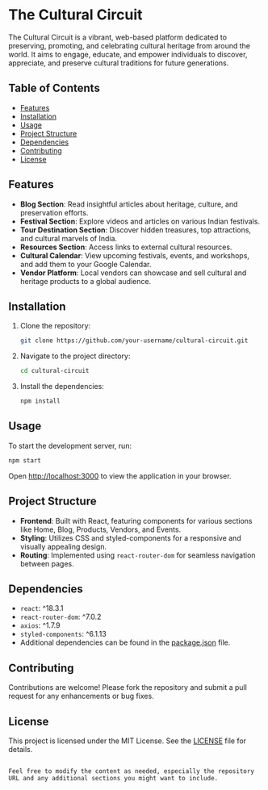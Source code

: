 
# The Cultural Circuit

The Cultural Circuit is a vibrant, web-based platform dedicated to preserving, promoting, and celebrating cultural heritage from around the world. It aims to engage, educate, and empower individuals to discover, appreciate, and preserve cultural traditions for future generations.

## Table of Contents

- [Features](#features)
- [Installation](#installation)
- [Usage](#usage)
- [Project Structure](#project-structure)
- [Dependencies](#dependencies)
- [Contributing](#contributing)
- [License](#license)

## Features

- **Blog Section**: Read insightful articles about heritage, culture, and preservation efforts.
- **Festival Section**: Explore videos and articles on various Indian festivals.
- **Tour Destination Section**: Discover hidden treasures, top attractions, and cultural marvels of India.
- **Resources Section**: Access links to external cultural resources.
- **Cultural Calendar**: View upcoming festivals, events, and workshops, and add them to your Google Calendar.
- **Vendor Platform**: Local vendors can showcase and sell cultural and heritage products to a global audience.

## Installation

1. Clone the repository:
   ```bash
   git clone https://github.com/your-username/cultural-circuit.git
   ```
2. Navigate to the project directory:
   ```bash
   cd cultural-circuit
   ```
3. Install the dependencies:
   ```bash
   npm install
   ```

## Usage

To start the development server, run:
```bash
npm start
```
Open [http://localhost:3000](http://localhost:3000) to view the application in your browser.

## Project Structure

- **Frontend**: Built with React, featuring components for various sections like Home, Blog, Products, Vendors, and Events.
- **Styling**: Utilizes CSS and styled-components for a responsive and visually appealing design.
- **Routing**: Implemented using `react-router-dom` for seamless navigation between pages.

## Dependencies

- `react`: ^18.3.1
- `react-router-dom`: ^7.0.2
- `axios`: ^1.7.9
- `styled-components`: ^6.1.13
- Additional dependencies can be found in the [package.json](C:\Users\itsni\Desktop\Minor_Project\Code\Frontend\cultural-circuit\package.json) file.

## Contributing

Contributions are welcome! Please fork the repository and submit a pull request for any enhancements or bug fixes.

## License

This project is licensed under the MIT License. See the [LICENSE](LICENSE) file for details.
```

Feel free to modify the content as needed, especially the repository URL and any additional sections you might want to include.
